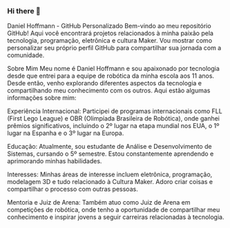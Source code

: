 ### Hi there 👋
Daniel Hoffmann - GitHub Personalizado
Bem-vindo ao meu repositório GitHub! Aqui você encontrará projetos relacionados à minha paixão pela tecnologia, programação, eletrônica e cultura Maker. Vou mostrar como personalizar seu próprio perfil GitHub para compartilhar sua jornada com a comunidade.

Sobre Mim
Meu nome é Daniel Hoffmann e sou apaixonado por tecnologia desde que entrei para a equipe de robótica da minha escola aos 11 anos. Desde então, venho explorando diferentes aspectos da tecnologia e compartilhando meu conhecimento com os outros. Aqui estão algumas informações sobre mim:

Experiência Internacional: Participei de programas internacionais como FLL (First Lego League) e OBR (Olimpíada Brasileira de Robótica), onde ganhei prêmios significativos, incluindo o 2º lugar na etapa mundial nos EUA, o 1º lugar na Espanha e o 3º lugar na Europa.

Educação: Atualmente, sou estudante de Análise e Desenvolvimento de Sistemas, cursando o 5º semestre. Estou constantemente aprendendo e aprimorando minhas habilidades.

Interesses: Minhas áreas de interesse incluem eletrônica, programação, modelagem 3D e tudo relacionado à Cultura Maker. Adoro criar coisas e compartilhar o processo com outras pessoas.

Mentoria e Juiz de Arena: Também atuo como Juiz de Arena em competições de robótica, onde tenho a oportunidade de compartilhar meu conhecimento e inspirar jovens a seguir carreiras relacionadas à tecnologia.
